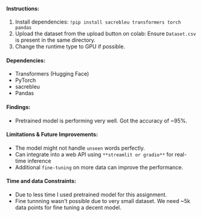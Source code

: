 

#### Instructions:
1. Install dependencies: `!pip install sacrebleu transformers torch pandas`
2. Upload the dataset from the upload button on colab: Ensure `Dataset.csv` is present in the same directory.
3. Change the runtime type to GPU if possible.

#### Dependencies:
- Transformers (Hugging Face)
- PyTorch
- sacrebleu
- Pandas

#### Findings:
- Pretrained model is performing very well. Got the accuracy of ~95%.


#### Limitations & Future Improvements:
- The model might not handle `unseen` words perfectly.
- Can integrate into a web API using `**streamlit or gradio**` for real-time inference
- Additional `fine-tuning` on more data can improve the performance.


#### Time and data Constraints:
- Due to less time I used pretrained model for this assignment.
- Fine tunnning wasn't possible due to very small dataset. We need ~5k data points for fine tuning a decent model.
